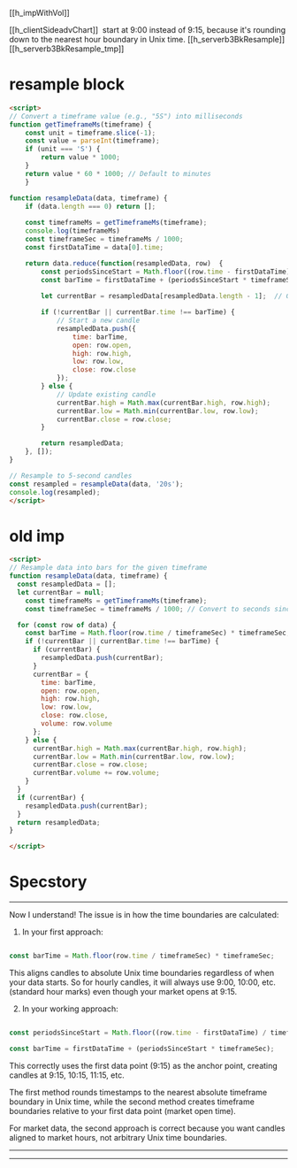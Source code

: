 
[[h_impWithVol]]

[[h_clientSideadvChart]]
 start at 9:00 instead of 9:15, because it's rounding down to the nearest hour boundary in Unix time.
[[h_serverb3BkResample]]  [[h_serverb3BkResample_tmp]]
# resample block

```html
<script>
// Convert a timeframe value (e.g., "5S") into milliseconds
function getTimeframeMs(timeframe) {
    const unit = timeframe.slice(-1);
    const value = parseInt(timeframe);
    if (unit === 'S') {
        return value * 1000;
    }
    return value * 60 * 1000; // Default to minutes
    }

function resampleData(data, timeframe) {
    if (data.length === 0) return [];
    
    const timeframeMs = getTimeframeMs(timeframe);
    console.log(timeframeMs)
    const timeframeSec = timeframeMs / 1000;
    const firstDataTime = data[0].time;

    return data.reduce(function(resampledData, row)  {
        const periodsSinceStart = Math.floor((row.time - firstDataTime) / timeframeSec);
        const barTime = firstDataTime + (periodsSinceStart * timeframeSec);
        
        let currentBar = resampledData[resampledData.length - 1];  // Get the last bar

        if (!currentBar || currentBar.time !== barTime) {
            // Start a new candle
            resampledData.push({
                time: barTime,
                open: row.open,
                high: row.high,
                low: row.low,
                close: row.close
            });
        } else {
            // Update existing candle
            currentBar.high = Math.max(currentBar.high, row.high);
            currentBar.low = Math.min(currentBar.low, row.low);
            currentBar.close = row.close;
        }

        return resampledData;
    }, []);
}

// Resample to 5-second candles
const resampled = resampleData(data, '20s');
console.log(resampled);
</script>
```


#  old imp 

```html
<script>
// Resample data into bars for the given timeframe
function resampleData(data, timeframe) {
  const resampledData = [];
  let currentBar = null;
    const timeframeMs = getTimeframeMs(timeframe);
    const timeframeSec = timeframeMs / 1000; // Convert to seconds since data is in Unix seconds

  for (const row of data) {
    const barTime = Math.floor(row.time / timeframeSec) * timeframeSec;
    if (!currentBar || currentBar.time !== barTime) {
      if (currentBar) {
        resampledData.push(currentBar);
      }
      currentBar = {
        time: barTime,
        open: row.open,
        high: row.high,
        low: row.low,
        close: row.close,
        volume: row.volume
      };
    } else {
      currentBar.high = Math.max(currentBar.high, row.high);
      currentBar.low = Math.min(currentBar.low, row.low);
      currentBar.close = row.close;
      currentBar.volume += row.volume;
    }
  }
  if (currentBar) {
    resampledData.push(currentBar);
  }
  return resampledData;
}

</script>
```


# Specstory

  

---

  

Now I understand! The issue is in how the time boundaries are calculated:

  

1. In your first approach:

```javascript

const barTime = Math.floor(row.time / timeframeSec) * timeframeSec;

```

This aligns candles to absolute Unix time boundaries regardless of when your data starts. So for hourly candles, it will always use 9:00, 10:00, etc. (standard hour marks) even though your market opens at 9:15.

  

2. In your working approach:

```javascript

const periodsSinceStart = Math.floor((row.time - firstDataTime) / timeframeSec);

const barTime = firstDataTime + (periodsSinceStart * timeframeSec);

```

This correctly uses the first data point (9:15) as the anchor point, creating candles at 9:15, 10:15, 11:15, etc.

  

The first method rounds timestamps to the nearest absolute timeframe boundary in Unix time, while the second method creates timeframe boundaries relative to your first data point (market open time).

  

For market data, the second approach is correct because you want candles aligned to market hours, not arbitrary Unix time boundaries.

  

---

  
  
  

---